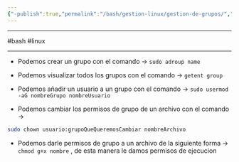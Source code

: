 ```yaml
---
{"-publish":true,"permalink":"/bash/gestion-linux/gestion-de-grupos/","PassFrontmatter":true}
---
```



-----
#bash #linux 

------

- Podemos crear un grupo con el comando -> `sudo adroup name` 

- Podemos visualizar todos los grupos con el comando -> `getent group`

- Podemos añadir un usuario a un grupo con el comando -> `sudo usermod -aG nombreGrupo nombreUsuario`

- Podemos cambiar los permisos de grupo de un archivo con el comando -> 
```bash 
sudo chown usuario:grupoQueQueremosCambiar nombreArchivo
```

- Podemos darle permisos de grupo a un archivo de la siguiente 
forma -> `chmod g+x nombre` , de esta manera le damos permisos de ejecucion

